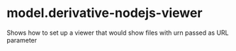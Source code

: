 # model.derivative-nodejs-viewer
Shows how to set up a viewer that would show files with urn passed as URL parameter

